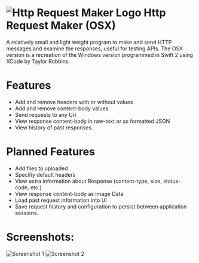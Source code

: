 # ![Http Request Maker Logo](http://admin.pinsimple.com/images/httpRequestIcon64.png) Http Request Maker (OSX)
A relatively small and light weight program to make and send HTTP messages and examine the responses, useful for testing APIs.
The OSX version is a recreation of the Windows version programmed in Swift 2 using XCode by Taylor Robbins.

# Features
 * Add and remove headers with or without values
 * Add and remove content-body values
 * Send requests to any Uri
 * View response content-body in raw-text or as formatted JSON
 * View history of past responses.

# Planned Features
 * Add files to uploaded
 * Specifiy default headers
 * View extra information about Response (content-type, size, status-code, etc.)
 * View response content-body as Image Data
 * Load past request information into UI
 * Save request history and configuration to persist between application sessions.

# Screenshots:
![Screenshot 1](http://admin.pinsimple.com/images/HttpRequestScreen1.png)
![Screenshot 2](http://admin.pinsimple.com/images/HttpRequestScreen2.png)
